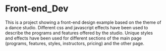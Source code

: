 # Front-end_Dev

This is a project showing a front-end design example based on the theme of a dance studio. Different css and javascript effects have been used to describe the programs and features offered by the studio. Unique styles and effects have been used for different sections of the main page (programs, features, styles, instructors, pricing) and the other page.
